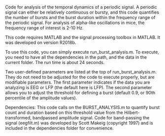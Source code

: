 Code for analysis of the temporal dynamics of a periodic signal. A periodic signal can either be relatively continuous or bursty, and this code quantifies the number of bursts and the burst duration within the frequency range of the periodic signal. For analysis of alpha-like oscillations in mice, the frequency range of interest is 2-10 Hz. 

This code requires MATLAB and the signal processing toolbox in MATLAB. It was developed on version R2018b. 

To use this code, you can simply execute run_burst_analysis.m. To execute, you need to have all the dependencies in the path, and the data in the current folder. The run time is about 24 seconds.

Two user-defined parameters are listed at the top of run_burst_analysis.m. They do not need to be adjusted for the code to execute properly, but are modifiable parameters. The first parameter indicates if the data you are analyzing is EEG or LFP (the default here is LFP). The second parameter allows you to adjust the threshold for defining a burst (default 0.9, or 90th percentile of the amplitude values). 

Dependencies: This code calls on the BURST_ANALYSIS.m to quantify burst count and duration based on this threshold value from the Hilbert-transformed, bandpassed amplitude signal. Code for band-passing the signal (eegfilt.m) was developed by Scott Makeig (copyright 1997) and is included in the dependencies folder for convenience. 

